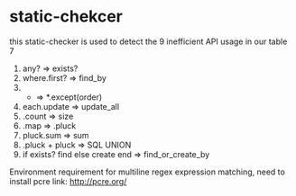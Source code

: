 # static-chekcer
this static-checker is used to detect the 9 inefficient API usage in our table 7
1. any? => exists?
2. where.first? => find_by
3. * => *.except(order)
4. each.update => update_all
5. .count => size
6. .map => .pluck
7. pluck.sum => sum
8. .pluck + pluck => SQL UNION
9. if exists? find else create end => find_or_create_by

Environment requirement
for multiline regex expression matching, need to install pcre
link: http://pcre.org/
